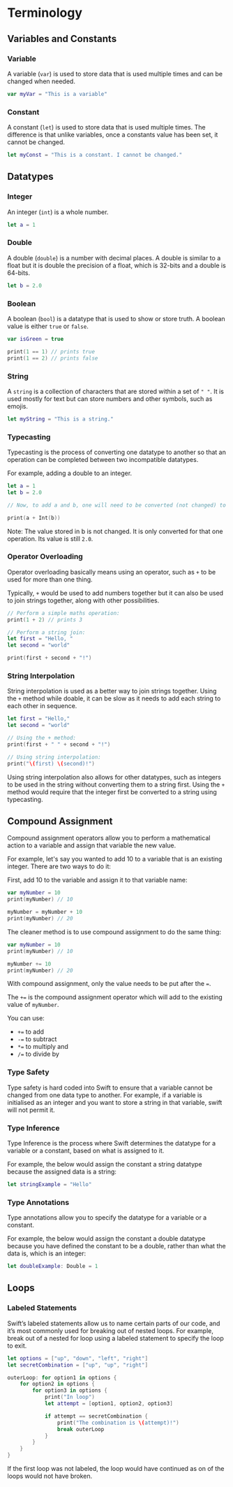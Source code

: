 # Terminology

## Variables and Constants

### Variable

A variable (`var`) is used to store data that is used multiple times and can be changed when needed.

``` swift
var myVar = "This is a variable"
```

### Constant

A constant (`let`) is used to store data that is used multiple times. The difference is that unlike variables, once a constants value has been set, it cannot be changed.

``` swift
let myConst = "This is a constant. I cannot be changed."
```

## Datatypes

### Integer

An integer (`int`) is a whole number.

``` swift
let a = 1
```

### Double

A double (`double`) is a number with decimal places. A double is similar to a float but it is double the precision of a float, which is 32-bits and a double is 64-bits.

``` swift
let b = 2.0
```

### Boolean

A boolean (`bool`) is a datatype that is used to show or store truth. A boolean value is either `true` or `false`.

``` swift
var isGreen = true

print(1 == 1) // prints true
print(1 == 2) // prints false
```

### String

A `string` is a collection of characters that are stored within a set of `" "`. It is used mostly for text but can store numbers and other symbols, such as emojis.

``` swift
let myString = "This is a string."
```

### Typecasting

Typecasting is the process of converting one datatype to another so that an operation can be completed between two incompatible datatypes.

For example, adding a double to an integer.

``` swift
let a = 1
let b = 2.0

// Now, to add a and b, one will need to be converted (not changed) to the others format. For example, convert b:

print(a + Int(b))
```

Note: The value stored in b is not changed. It is only converted for that one operation. Its value is still `2.0`.

### Operator Overloading

Operator overloading basically means using an operator, such as `+` to be used for more than one thing.

Typically, `+` would be used to add numbers together but it can also be used to join strings together, along with other possibilities.

``` swift
// Perform a simple maths operation:
print(1 + 2) // prints 3

// Perform a string join:
let first = "Hello, "
let second = "world"

print(first + second + "!")
```

### String Interpolation

String interpolation is used as a better way to join strings together. Using the `+` method while doable, it can be slow as it needs to add each string to each other in sequence.

``` swift
let first = "Hello,"
let second = "world"

// Using the + method:
print(first + " " + second + "!")

// Using string interpolation:
print("\(first) \(second)!")
```

Using string interpolation also allows for other datatypes, such as integers to be used in the string without converting them to a string first. Using the `+` method would require that the integer first be converted to a string using typecasting.

## Compound Assignment

Compound assignment operators allow you to perform a mathematical action to a variable and assign that variable the new value.

For example, let's say you wanted to add 10 to a variable that is an existing integer. There are two ways to do it:

First, add 10 to the variable and assign it to that variable name:

``` swift
var myNumber = 10
print(myNumber) // 10

myNumber = myNumber + 10
print(myNumber) // 20
```

The cleaner method is to use compound assignment to do the same thing:

``` swift
var myNumber = 10
print(myNumber) // 10

myNumber += 10
print(myNumber) // 20
```

With compound assignment, only the value needs to be put after the `=`.

The `+=` is the compound assignment operator which will add to the existing value of `myNumber`.

You can use:

- `+=` to add
- `-=` to subtract
- `*=` to multiply and
- `/=` to divide by

### Type Safety

Type safety is hard coded into Swift to ensure that a variable cannot be changed from one data type to another. For example, if a variable is initialised as an integer and you want to store a string in that variable, swift will not permit it.

### Type Inference

Type Inference is the process where Swift determines the datatype for a variable or a constant, based on what is assigned to it.

For example, the below would assign the constant a string datatype because the assigned data is a string:

``` swift
let stringExample = "Hello"
```

### Type Annotations

Type annotations allow you to specify the datatype for a variable or a constant.

For example, the below would assign the constant a double datatype because you have defined the constant to be a double, rather than what the data is, which is an integer:

``` swift
let doubleExample: Double = 1
```

## Loops

### Labeled Statements

Swift’s labeled statements allow us to name certain parts of our code, and it’s most commonly used for breaking out of nested loops. For example, break out of a nested for loop using a labeled statement to specify the loop to exit.

``` swift
let options = ["up", "down", "left", "right"]
let secretCombination = ["up", "up", "right"]

outerLoop: for option1 in options {
    for option2 in options {
        for option3 in options {
            print("In loop")
            let attempt = [option1, option2, option3]

            if attempt == secretCombination {
                print("The combination is \(attempt)!")
                break outerLoop
            }
        }
    }
}
```

If the first loop was not labeled, the loop would have continued as on of the loops would not have broken.
